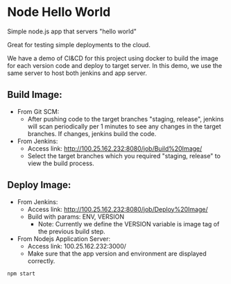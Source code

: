 # Node Hello World

Simple node.js app that servers "hello world"

Great for testing simple deployments to the cloud.

We have a demo of CI&CD for this project using docker to build the image for each version code and deploy to target server.
In this demo, we use the same server to host both jenkins and app server.

## Build Image:
- From Git SCM:
  - After pushing code to the target branches "staging, release", jenkins will scan periodically per 1 minutes to see any changes in the target branches. If changes, jenkins build the code.
- From Jenkins:
  - Access link: http://100.25.162.232:8080/job/Build%20Image/
  - Select the target branches which you required "staging, release" to view the build process.
## Deploy Image:
- From Jenkins:
  - Access link: http://100.25.162.232:8080/job/Deploy%20Image/
  - Build with params: ENV, VERSION
    - Note: Currently we define the VERSION variable is image tag of the  previous build step.
- From Nodejs Application Server:
  - Access link: 100.25.162.232:3000/
  - Make sure that the app version and environment are displayed correctly.


`npm start`

